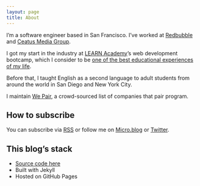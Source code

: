 ```yaml
---
layout: page
title: About
---
```


<p>I’m a software engineer based in San Francisco. I’ve worked at <a href="https://www.redbubble.com/">Redbubble</a> and <a href="https://www.ceatus.com/">Ceatus Media Group</a>.</p>

<p>I got my start in the industry at <a href="https://www.learnacademy.org/">LEARN Academy</a>’s web development bootcamp, which I consider to be <a href="/2018/09/18/best-educational-experiences/">one of the best educational experiences of my life</a>.</p>

<p>Before that, I taught English as a second language to adult students from around the world in San Diego and New York City.</p>

<p>I maintain <a href="https://github.com/FionaVoss/we-pair">We Pair</a>, a crowd-sourced list of companies that pair program.</p>

<h2 id="how-to-subscribe">How to subscribe</h2>

<p>You can subscribe via <a href="/feed.xml">RSS</a> or follow me on <a href="https://micro.blog/fiona">Micro.blog</a> or <a href="https://twitter.com/fionajvoss">Twitter</a>.</p>

<h2 id="this-blogs-stack">This blog’s stack</h2>

<ul>
  <li><a href="https://github.com/FionaVoss/fionavoss.github.io">Source code here</a></li>
  <li>Built with Jekyll</li>
  <li>Hosted on GitHub Pages</li>
</ul>
